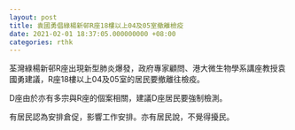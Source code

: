 ```yaml
---
layout: post
title: 袁國勇倡綠楊新邨R座18樓以上04及05室撤離檢疫
date: 2021-02-01 18:37:05.000000000 +08:00
categories: rthk
---
```


荃灣綠楊新邨R座出現新型肺炎爆發，政府專家顧問、港大微生物學系講座教授袁國勇建議，R座18樓以上04及05室的居民要撤離往檢疫。

D座由於亦有多宗與R座的個案相關，建議D座居民要強制檢測。

有居民認為安排倉促，影響工作安排。亦有居民說，不覺得擾民。
